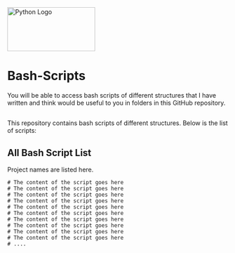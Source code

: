 <img src="https://img.shields.io/badge/Python-3776AB.svg?style=for-the-badge&logo=Python&logoColor=white" alt="Python Logo" width="200" height="100" style="max-width:100%;">

# Bash-Scripts
You will be able to access bash scripts of different structures that I have written and think would be useful to you in folders in this GitHub repository.
##
This repository contains bash scripts of different structures. Below is the list of scripts:
##
## All Bash Script List

Project names are listed here.

```
# The content of the script goes here
# The content of the script goes here
# The content of the script goes here
# The content of the script goes here
# The content of the script goes here
# The content of the script goes here
# The content of the script goes here
# The content of the script goes here
# The content of the script goes here
# The content of the script goes here
# ....
